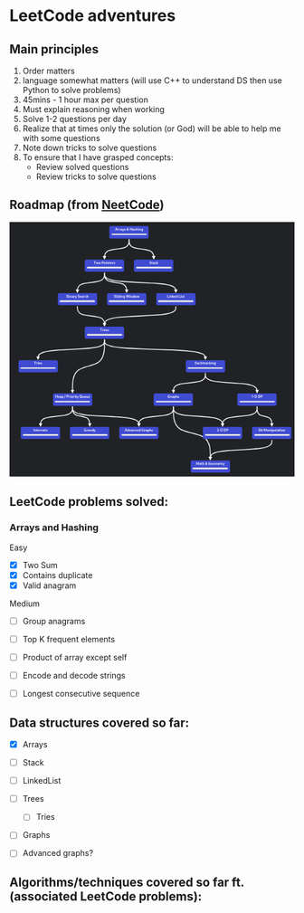# LeetCode adventures

## Main principles 

1. Order matters
1. language somewhat matters (will use C++ to understand DS then use Python to solve problems)
1. 45mins - 1 hour max per question
1. Must explain reasoning when working
1. Solve 1-2 questions per day
1. Realize that at times only the solution (or God) will be able to help me with some questions
1. Note down tricks to solve questions
1. To ensure that I have grasped concepts:
    + Review solved questions
    + Review tricks to solve questions

## Roadmap (from [NeetCode](https://neetcode.io/roadmap))
![roadmap](roadmap.png)

## LeetCode problems solved:
### Arrays and Hashing
Easy
- [x] Two Sum
- [x] Contains duplicate
- [x] Valid anagram

Medium
- [ ] Group anagrams
- [ ] Top K frequent elements
- [ ] Product of array except self
- [ ] Encode and decode strings
- [ ] Longest consecutive sequence


## Data structures covered so far:
- [x] Arrays
- [ ] Stack
- [ ] LinkedList
- [ ] Trees
    - [ ] Tries
- [ ] Graphs
- [ ] Advanced graphs?


## Algorithms/techniques covered so far ft. (associated LeetCode problems):


